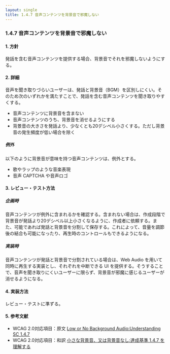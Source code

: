 ```yaml
---
layout: single
title: 1.4.7 音声コンテンツを背景音で邪魔しない
---
```


### 1.4.7 音声コンテンツを背景音で邪魔しない

#### 1. 方針

発話を含む音声コンテンツを提供する場合、背景音でそれを邪魔しないようにする。

#### 2. 詳細

音声を聞き取りづらいユーザーは、発話と背景音（BGM）を区別しにくい。そのため次のいずれかを満たすことで、発話を含む音声コンテンツを聞き取りやすくする。

- 音声コンテンツに背景音を含まない
- 音声コンテンツのうち、背景音を消せるようにする
- 背景音の大きさを発話より、少なくとも20デシベル小さくする。ただし背景音の発生頻度が低い場合を除く

##### 例外

以下のように背景音が意味を持つ音声コンテンツは、例外とする。

- 歌やラップのような音楽表現
- 音声 CAPTCHA や音声ロゴ

#### 3. レビュー・テスト方法

##### 企画時

音声コンテンツが例外に含まれるかを確認する。含まれない場合は、作成段階で背景音が発話より20デシベル以上小さくなるように、作成者に依頼する。また、可能であれば発話と背景音を分割して保存する。これによって、音量を調節後の結合も可能になったり、再生時のコントロールもできるようになる。

##### 実装時

音声コンテンツが発話と背景音で分割されている場合は、Web Audio を用いて同時に再生する実装とし、それぞれを中断できる UI を提供する。そうすることで、音声を聞き取りにくいユーザーに限らず、背景音が邪魔に感じるユーザーが消せるようになる。

#### 4. 実装方法

レビュー・テストに準ずる。

#### 5. 参考文献

- WCAG 2.0対応項目：原文 [Low or No Background Audio:Understanding SC 1.4.7](https://www.w3.org/TR/UNDERSTANDING-WCAG20/visual-audio-contrast-noaudio.html)
- WCAG 2.0対応項目：和訳 [小さな背景音、又は背景音なし:達成基準 1.4.7 を理解する](https://waic.jp/docs/UNDERSTANDING-WCAG20/visual-audio-contrast-noaudio.html)
